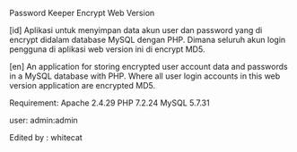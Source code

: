 Password Keeper Encrypt Web Version

[id]
Aplikasi untuk menyimpan data akun user dan password yang di encrypt didalam database MySQL dengan PHP. Dimana seluruh akun login pengguna di aplikasi web version ini di encrypt MD5.

[en]
An application for storing encrypted user account data and passwords in a MySQL database with PHP. Where all user login accounts in this web version application are encrypted MD5.

Requirement:
Apache 2.4.29
PHP 7.2.24
MySQL 5.7.31


user:
admin:admin


Edited by : whitecat
